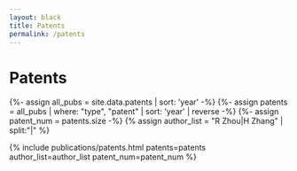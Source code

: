 ```yaml
---
layout: black
title: Patents
permalink: /patents
---
```


# Patents

{%- assign all_pubs   = site.data.patents | sort: 'year' -%}
{%- assign patents    = all_pubs | where: "type", "patent" | sort: 'year' | reverse -%}
{%- assign patent_num = patents.size -%}
{% assign author_list = "R Zhou|H Zhang" | split:"|" %}

{% include publications/patents.html 
     patents=patents 
     author_list=author_list 
     patent_num=patent_num %}
